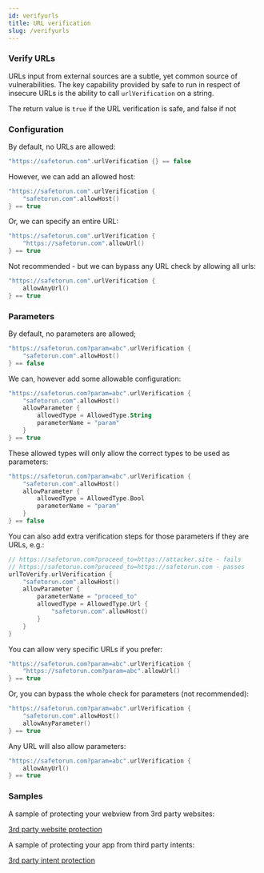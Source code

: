 ```yaml
---
id: verifyurls
title: URL verification
slug: /verifyurls
---
```


### Verify URLs

URLs input from external sources are a subtle, yet common source of vulnerabilities. 
The key capability provided by safe to run in respect of insecure URLs is the ability
to call `urlVerification` on a string. 

The return value is `true` if the URL verification is safe, and false if not

### Configuration 

By default, no URLs are allowed:

```kotlin
"https://safetorun.com".urlVerification {} == false 
```

However, we can add an allowed host:

```kotlin
"https://safetorun.com".urlVerification {
    "safetorun.com".allowHost()
} == true 
```

Or, we can specify an entire URL:

```kotlin
"https://safetorun.com".urlVerification {
    "https://safetorun.com".allowUrl()
} == true 
```

Not recommended - but we can bypass any URL check by allowing
all urls:

```kotlin
"https://safetorun.com".urlVerification {
    allowAnyUrl()
} == true 
```

### Parameters 

By default, no parameters are allowed;

```kotlin
"https://safetorun.com?param=abc".urlVerification {
    "safetorun.com".allowHost()
} == false
```

We can, however add some allowable configuration:

```kotlin
"https://safetorun.com?param=abc".urlVerification {
    "safetorun.com".allowHost()
    allowParameter {
        allowedType = AllowedType.String
        parameterName = "param"
    }
} == true 
```

These allowed types will only allow the correct types to be used as parameters:

```kotlin
"https://safetorun.com?param=abc".urlVerification {
    "safetorun.com".allowHost()
    allowParameter {
        allowedType = AllowedType.Bool
        parameterName = "param"
    }
} == false
```

You can also add extra verification steps for those parameters if they are URLs, e.g.:

```kotlin
// https://safetorun.com?proceed_to=https://attacker.site - fails
// https://safetorun.com?proceed_to=https://safetorun.com - passes
urlToVerify.urlVerification {
    "safetorun.com".allowHost()
    allowParameter {
        parameterName = "proceed_to"
        allowedType = AllowedType.Url {
            "safetorun.com".allowHost()
        }
    }
}
```

You can allow very specific URLs if you prefer:

```kotlin
"https://safetorun.com?param=abc".urlVerification {
    "https://safetorun.com?param=abc".allowUrl()
} == true 
```

Or, you can bypass the whole check for parameters (not recommended):

```kotlin
"https://safetorun.com?param=abc".urlVerification {
    "safetorun.com".allowHost()
    allowAnyParameter()
} == true
```

Any URL will also allow parameters:

```kotlin
"https://safetorun.com?param=abc".urlVerification {
    allowAnyUrl()
} == true
```

### Samples

A sample of protecting your webview from 3rd party websites:

[3rd party website protection](https://github.com/Safetorun/safe_to_run/blob/app/src/main/java/com/andro/secure/webview/WebViewSample.kt)

A sample of protecting your app from third party intents:

[3rd party intent protection](https://github.com/Safetorun/safe_to_run/blob/app/src/main/java/com/andro/secure/intents/WebViewActivity.kt)
